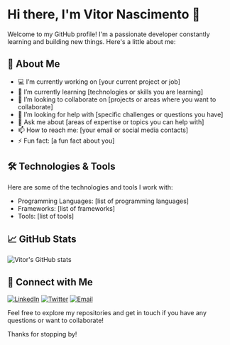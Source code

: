 # Hi there, I'm Vitor Nascimento 👋

Welcome to my GitHub profile! I'm a passionate developer constantly learning and building new things. Here's a little about me:

## 🚀 About Me

- 💻 I’m currently working on [your current project or job]
- 🌱 I’m currently learning [technologies or skills you are learning]
- 👯 I’m looking to collaborate on [projects or areas where you want to collaborate]
- 🤔 I’m looking for help with [specific challenges or questions you have]
- 💬 Ask me about [areas of expertise or topics you can help with]
- 📫 How to reach me: [your email or social media contacts]
- ⚡ Fun fact: [a fun fact about you]

## 🛠️ Technologies & Tools

Here are some of the technologies and tools I work with:

- Programming Languages: [list of programming languages]
- Frameworks: [list of frameworks]
- Tools: [list of tools]

## 📈 GitHub Stats

![Vitor's GitHub stats](https://github-readme-stats.vercel.app/api?username=nascimentoVitor10&show_icons=true&theme=radical)

## 🔗 Connect with Me

[![LinkedIn](https://img.shields.io/badge/LinkedIn-blue?style=flat-square&logo=linkedin&logoColor=white)](https://www.linkedin.com/in/yourlinkedinprofile)
[![Twitter](https://img.shields.io/badge/Twitter-blue?style=flat-square&logo=twitter&logoColor=white)](https://twitter.com/yourtwitterhandle)
[![Email](https://img.shields.io/badge/Email-blue?style=flat-square&logo=gmail&logoColor=white)](mailto:youremail@example.com)

Feel free to explore my repositories and get in touch if you have any questions or want to collaborate!

Thanks for stopping by!
